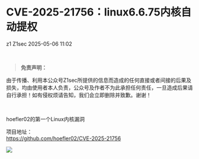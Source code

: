 #  CVE-2025-21756：linux6.6.75内核自动提权   
z1  Z1sec   2025-05-06 11:02  
  
   
  
> **免责声明：**  
  
由于传播、利用本公众号Z1sec所提供的信息而造成的任何直接或者间接的后果及损失，均由使用者本人负责，公众号及作者不为此承担任何责任，一旦造成后果请自行承担！如有侵权烦请告知，我们会立即删除并致歉。谢谢！  
  
  
   
  
hoefler02的第一个Linux内核漏洞  
  
项目地址：  
https://github.com/hoefler02/CVE-2025-21756  
  
![](https://mmbiz.qpic.cn/mmbiz_png/bnXduaibt5TEhZibMvqHwqN3Gm5nRkQo8JbOFNxXHZLxcZCia2xHjPpH2QcQTR37Rqoic3FvRa4b9CKUor79TEV1nw/640?wx_fmt=png&from=appmsg "")  
  
